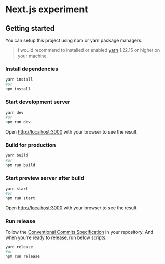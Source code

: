 # Next.js experiment

## Getting started

You can setup this project using npm or yarn package managers.

> I would recommend to installed or enabled [yarn](https://yarnpkg.com/getting-started) 1.22.15 or higher on your machine.

### Install dependencies

```bash
yarn install
#or
npm install
```

### Start development server

```bash
yarn dev
#or
npm run dev
```

Open [http://localhost:3000](http://localhost:3000) with your browser to see the result.

### Build for production

```bash
yarn build
#or
npm run build
```

### Start preview server after build

```bash
yarn start
#or
npm run start
```

Open [http://localhost:3000](http://localhost:3000) with your browser to see the result.

### Run release

Follow the [Conventional Commits Specification](https://www.conventionalcommits.org/en/v1.0.0/) in your repository. And when you're ready to release, run below scripts.

```bash
yarn release
#or
npm run release
```
